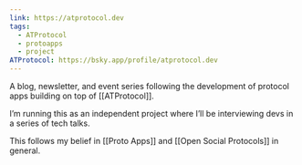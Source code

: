 ```yaml
---
link: https://atprotocol.dev
tags:
  - ATProtocol
  - protoapps
  - project
ATProtocol: https://bsky.app/profile/atprotocol.dev
---
```

A blog, newsletter, and event series following the development of protocol apps building on top of [[ATProtocol]].

I’m running this as an independent project where I’ll be interviewing devs in a series of tech talks.

This follows my belief in [[Proto Apps]] and [[Open Social Protocols]] in general. 